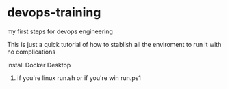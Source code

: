 # devops-training
my first steps for devops engineering

This is just a quick tutorial of how to stablish all the enviroment to run it with no complications

install Docker Desktop

1. if you're linux run.sh or if you're win run.ps1
